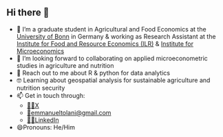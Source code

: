 ## Hi there 👋

- 🔭 I’m a graduate student in Agricultural and Food Economics at the [University of Bonn](https://www.uni-bonn.de/en) in Germany & working as Research Assistant at the [Institute for Food and Resource Economics (ILR)](https://www.ilr1.uni-bonn.de/en) & [Institute for Microeconomics](https://www.econ.uni-bonn.de/micro/en)
- 👯 I’m looking forward to collaborating on applied microeconometric studies in agriculture and nutrition
- 💬 Reach out to me about R & python for data analytics
- 🤓 Learning about geospatial analysis for sustainable agriculture and nutrition security
- 📫 Get in touch through:
    - [🐱‍💻X](https://x.com/EmmanuelTolani)
    - [📩emmanueltolani@gmail.com](emmanueltolani@gmail.com)
    - [👩‍💻LinkedIn](https://www.linkedin.com/in/emmanuel-tolani-8037456b/)
- 😄Pronouns: He/Him
